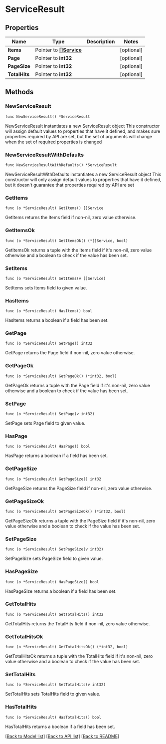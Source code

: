 # ServiceResult

## Properties

Name | Type | Description | Notes
------------ | ------------- | ------------- | -------------
**Items** | Pointer to [**[]Service**](Service.md) |  | [optional] 
**Page** | Pointer to **int32** |  | [optional] 
**PageSize** | Pointer to **int32** |  | [optional] 
**TotalHits** | Pointer to **int32** |  | [optional] 

## Methods

### NewServiceResult

`func NewServiceResult() *ServiceResult`

NewServiceResult instantiates a new ServiceResult object
This constructor will assign default values to properties that have it defined,
and makes sure properties required by API are set, but the set of arguments
will change when the set of required properties is changed

### NewServiceResultWithDefaults

`func NewServiceResultWithDefaults() *ServiceResult`

NewServiceResultWithDefaults instantiates a new ServiceResult object
This constructor will only assign default values to properties that have it defined,
but it doesn't guarantee that properties required by API are set

### GetItems

`func (o *ServiceResult) GetItems() []Service`

GetItems returns the Items field if non-nil, zero value otherwise.

### GetItemsOk

`func (o *ServiceResult) GetItemsOk() (*[]Service, bool)`

GetItemsOk returns a tuple with the Items field if it's non-nil, zero value otherwise
and a boolean to check if the value has been set.

### SetItems

`func (o *ServiceResult) SetItems(v []Service)`

SetItems sets Items field to given value.

### HasItems

`func (o *ServiceResult) HasItems() bool`

HasItems returns a boolean if a field has been set.

### GetPage

`func (o *ServiceResult) GetPage() int32`

GetPage returns the Page field if non-nil, zero value otherwise.

### GetPageOk

`func (o *ServiceResult) GetPageOk() (*int32, bool)`

GetPageOk returns a tuple with the Page field if it's non-nil, zero value otherwise
and a boolean to check if the value has been set.

### SetPage

`func (o *ServiceResult) SetPage(v int32)`

SetPage sets Page field to given value.

### HasPage

`func (o *ServiceResult) HasPage() bool`

HasPage returns a boolean if a field has been set.

### GetPageSize

`func (o *ServiceResult) GetPageSize() int32`

GetPageSize returns the PageSize field if non-nil, zero value otherwise.

### GetPageSizeOk

`func (o *ServiceResult) GetPageSizeOk() (*int32, bool)`

GetPageSizeOk returns a tuple with the PageSize field if it's non-nil, zero value otherwise
and a boolean to check if the value has been set.

### SetPageSize

`func (o *ServiceResult) SetPageSize(v int32)`

SetPageSize sets PageSize field to given value.

### HasPageSize

`func (o *ServiceResult) HasPageSize() bool`

HasPageSize returns a boolean if a field has been set.

### GetTotalHits

`func (o *ServiceResult) GetTotalHits() int32`

GetTotalHits returns the TotalHits field if non-nil, zero value otherwise.

### GetTotalHitsOk

`func (o *ServiceResult) GetTotalHitsOk() (*int32, bool)`

GetTotalHitsOk returns a tuple with the TotalHits field if it's non-nil, zero value otherwise
and a boolean to check if the value has been set.

### SetTotalHits

`func (o *ServiceResult) SetTotalHits(v int32)`

SetTotalHits sets TotalHits field to given value.

### HasTotalHits

`func (o *ServiceResult) HasTotalHits() bool`

HasTotalHits returns a boolean if a field has been set.


[[Back to Model list]](../README.md#documentation-for-models) [[Back to API list]](../README.md#documentation-for-api-endpoints) [[Back to README]](../README.md)



